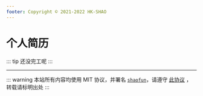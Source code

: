 ```yaml
---
footer: Copyright © 2021-2022 HK-SHAO
---
```


# 个人简历

::: tip
还没完工呢
:::

---
::: warning
本站所有内容均使用 MIT 协议，并署名 [`shaofun`](//shao.fun)，请遵守 [此协议](/LICENSE.md) ，转载请标明出处
:::